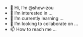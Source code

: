- 👋 Hi, I’m @show-zou
- 👀 I’m interested in ...
- 🌱 I’m currently learning ...
- 💞️ I’m looking to collaborate on ...
- 📫 How to reach me ...

<!---
show-zou/show-zou is a ✨ special ✨ repository because its `README.md` (this file) appears on your GitHub profile.
You can click the Preview link to take a look at your changes.
--->
